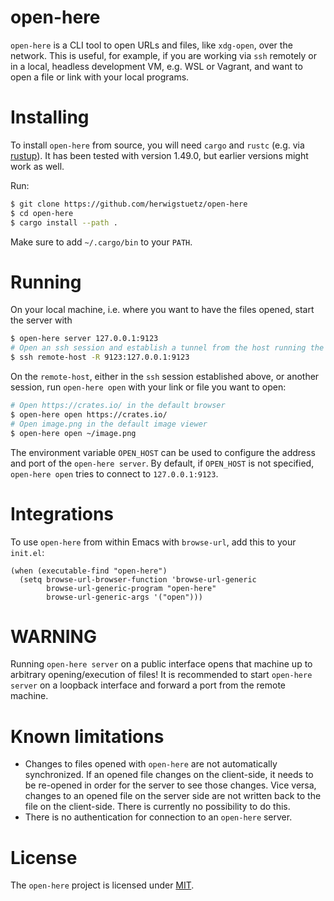 # open-here

`open-here` is a CLI tool to open URLs and files, like `xdg-open`, over the network.
This is useful, for example, if you are working via `ssh` remotely or in a local, headless development VM, e.g. WSL or Vagrant, and want to open a file or link with your local programs.

# Installing

To install `open-here` from source, you will need `cargo` and `rustc` (e.g. via [rustup](https://rustup.rs/)). It has been tested with version 1.49.0, but earlier versions might work as well.

Run:
```sh
$ git clone https://github.com/herwigstuetz/open-here
$ cd open-here
$ cargo install --path .
```
Make sure to add `~/.cargo/bin` to your `PATH`.

# Running

On your local machine, i.e. where you want to have the files opened, start the server with
```sh
$ open-here server 127.0.0.1:9123
# Open an ssh session and establish a tunnel from the host running the server to the client
$ ssh remote-host -R 9123:127.0.0.1:9123
```

On the `remote-host`, either in the `ssh` session established above, or another session, run `open-here open` with your link or file you want to open:
```sh
# Open https://crates.io/ in the default browser
$ open-here open https://crates.io/
# Open image.png in the default image viewer
$ open-here open ~/image.png
```
The environment variable `OPEN_HOST` can be used to configure the address and port of the `open-here server`. By default, if `OPEN_HOST` is not specified, `open-here open` tries to connect to `127.0.0.1:9123`.


# Integrations

To use `open-here` from within Emacs with `browse-url`, add this to your `init.el`:
```elisp
(when (executable-find "open-here")
  (setq browse-url-browser-function 'browse-url-generic
        browse-url-generic-program "open-here"
        browse-url-generic-args '("open")))
```

# WARNING

Running `open-here server` on a public interface opens that machine up to arbitrary opening/execution of files!
It is recommended to start `open-here server` on a loopback interface and forward a port from the remote machine.

# Known limitations

- Changes to files opened with `open-here` are not automatically synchronized. If an opened file changes on the client-side, it needs to be re-opened in order for the server to see those changes. Vice versa, changes to an opened file on the server side are not written back to the file on the client-side. There is currently no possibility to do this.
- There is no authentication for connection to an `open-here` server.

# License

The `open-here` project is licensed under [MIT](./LICENSE).
